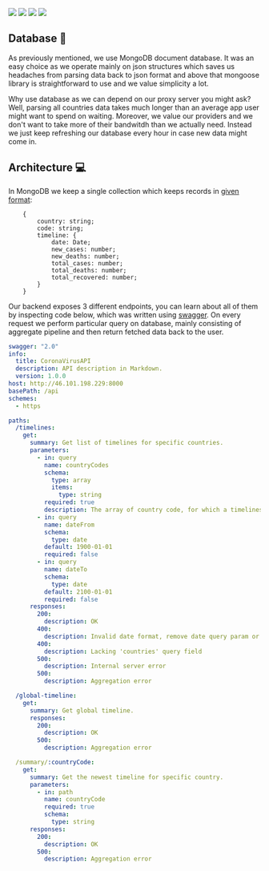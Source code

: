 [![](https://img.shields.io/badge/nodejs-newest-brightgreen)](https://nodejs.org/en/)
[![](https://img.shields.io/badge/typescript-3.8.3-brightgreen)](https://www.typescriptlang.org/)
[![](https://img.shields.io/badge/express-4.17.1-brightgreen)](https://expressjs.com/)
[![](https://img.shields.io/badge/mongoose-5.9.5-brightgreen)](https://mongoosejs.com/)


## Database :floppy_disk:
As previously mentioned, we use MongoDB document database. It was an easy choice as we operate mainly on json structures
which saves us headaches from parsing data back to json format and above that mongoose library is straightforward
to use and we value simplicity a lot.

Why use database as we can depend on our proxy server you might ask? Well, parsing all countries data takes much longer than
an average app user might want to spend on waiting. Moreover, we value our providers and we don't want to take more of their bandwitdh
than we actually need. Instead we just keep refreshing our database every hour in case new data might come in.

## Architecture :computer:
In MongoDB we keep a single collection which keeps records in [given format](https://github.com/Qizot/CoronavirusVisualizer/blob/master/backend/coronavirus-visualizer-api/src/models/timeline.ts):

```
    {
        country: string;
        code: string;
        timeline: {
            date: Date;
            new_cases: number;
            new_deaths: number;
            total_cases: number;
            total_deaths: number;
            total_recovered: number;
        }
    }
```

Our backend exposes 3 different endpoints, you can learn about all of them by inspecting code below, which was written using [swagger](https://swagger.io/).
On every request we perform particular query on database, mainly consisting of aggregate pipeline and then return fetched data
back to the user.

```yaml
swagger: "2.0"
info:
  title: CoronaVirusAPI
  description: API description in Markdown.
  version: 1.0.0
host: http://46.101.198.229:8000
basePath: /api
schemes:
  - https

paths:
  /timelines:
    get:
      summary: Get list of timelines for specific countries.
      parameters:
        - in: query
          name: countryCodes
          schema:
            type: array
            items:
              type: string
          required: true
          description: The array of country code, for which a timelines will be returned.
        - in: query
          name: dateFrom
          schema:
            type: date
          default: 1900-01-01
          required: false
        - in: query
          name: dateTo
          schema:
            type: date
          default: 2100-01-01
          required: false
      responses:
        200:
          description: OK
        400:
          description: Invalid date format, remove date query param or fix format
        400:
          description: Lacking 'countries' query field
        500:
          description: Internal server error
        500:
          description: Aggregation error

  /global-timeline:
    get:
      summary: Get global timeline.
      responses:
        200:
          description: OK
        500:
          description: Aggregation error

  /summary/:countryCode:
    get:
      summary: Get the newest timeline for specific country.
      parameters:
        - in: path
          name: countryCode
          required: true
          schema:
            type: string
      responses:
        200:
          description: OK
        500:
          description: Aggregation error

```
